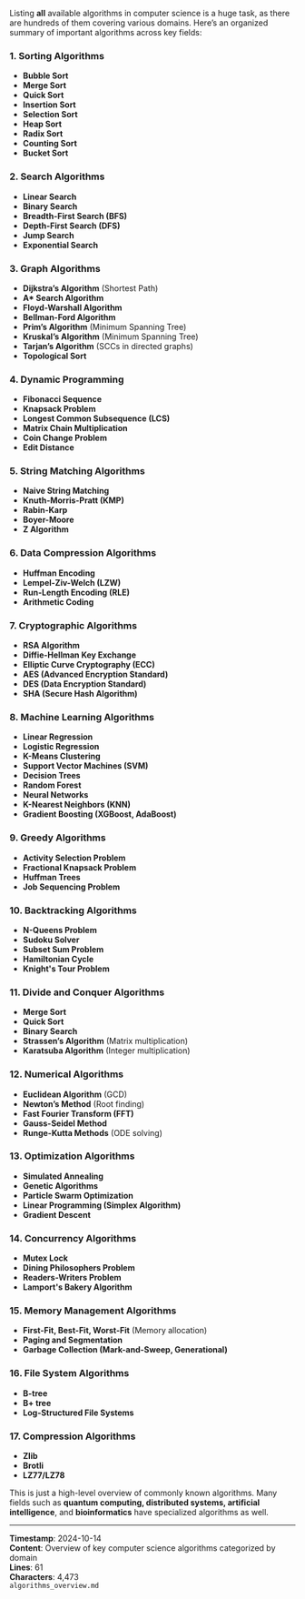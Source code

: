 Listing **all** available algorithms in computer science is a huge task, as there are hundreds of them covering various domains. Here’s an organized summary of important algorithms across key fields:

### 1. **Sorting Algorithms**
   - **Bubble Sort**
   - **Merge Sort**
   - **Quick Sort**
   - **Insertion Sort**
   - **Selection Sort**
   - **Heap Sort**
   - **Radix Sort**
   - **Counting Sort**
   - **Bucket Sort**

### 2. **Search Algorithms**
   - **Linear Search**
   - **Binary Search**
   - **Breadth-First Search (BFS)**
   - **Depth-First Search (DFS)**
   - **Jump Search**
   - **Exponential Search**

### 3. **Graph Algorithms**
   - **Dijkstra’s Algorithm** (Shortest Path)
   - **A\* Search Algorithm**
   - **Floyd-Warshall Algorithm**
   - **Bellman-Ford Algorithm**
   - **Prim’s Algorithm** (Minimum Spanning Tree)
   - **Kruskal’s Algorithm** (Minimum Spanning Tree)
   - **Tarjan’s Algorithm** (SCCs in directed graphs)
   - **Topological Sort**

### 4. **Dynamic Programming**
   - **Fibonacci Sequence**
   - **Knapsack Problem**
   - **Longest Common Subsequence (LCS)**
   - **Matrix Chain Multiplication**
   - **Coin Change Problem**
   - **Edit Distance**

### 5. **String Matching Algorithms**
   - **Naive String Matching**
   - **Knuth-Morris-Pratt (KMP)**
   - **Rabin-Karp**
   - **Boyer-Moore**
   - **Z Algorithm**

### 6. **Data Compression Algorithms**
   - **Huffman Encoding**
   - **Lempel-Ziv-Welch (LZW)**
   - **Run-Length Encoding (RLE)**
   - **Arithmetic Coding**

### 7. **Cryptographic Algorithms**
   - **RSA Algorithm**
   - **Diffie-Hellman Key Exchange**
   - **Elliptic Curve Cryptography (ECC)**
   - **AES (Advanced Encryption Standard)**
   - **DES (Data Encryption Standard)**
   - **SHA (Secure Hash Algorithm)**

### 8. **Machine Learning Algorithms**
   - **Linear Regression**
   - **Logistic Regression**
   - **K-Means Clustering**
   - **Support Vector Machines (SVM)**
   - **Decision Trees**
   - **Random Forest**
   - **Neural Networks**
   - **K-Nearest Neighbors (KNN)**
   - **Gradient Boosting (XGBoost, AdaBoost)**

### 9. **Greedy Algorithms**
   - **Activity Selection Problem**
   - **Fractional Knapsack Problem**
   - **Huffman Trees**
   - **Job Sequencing Problem**

### 10. **Backtracking Algorithms**
   - **N-Queens Problem**
   - **Sudoku Solver**
   - **Subset Sum Problem**
   - **Hamiltonian Cycle**
   - **Knight's Tour Problem**

### 11. **Divide and Conquer Algorithms**
   - **Merge Sort**
   - **Quick Sort**
   - **Binary Search**
   - **Strassen’s Algorithm** (Matrix multiplication)
   - **Karatsuba Algorithm** (Integer multiplication)

### 12. **Numerical Algorithms**
   - **Euclidean Algorithm** (GCD)
   - **Newton’s Method** (Root finding)
   - **Fast Fourier Transform (FFT)**
   - **Gauss-Seidel Method**
   - **Runge-Kutta Methods** (ODE solving)

### 13. **Optimization Algorithms**
   - **Simulated Annealing**
   - **Genetic Algorithms**
   - **Particle Swarm Optimization**
   - **Linear Programming (Simplex Algorithm)**
   - **Gradient Descent**

### 14. **Concurrency Algorithms**
   - **Mutex Lock**
   - **Dining Philosophers Problem**
   - **Readers-Writers Problem**
   - **Lamport's Bakery Algorithm**

### 15. **Memory Management Algorithms**
   - **First-Fit, Best-Fit, Worst-Fit** (Memory allocation)
   - **Paging and Segmentation**
   - **Garbage Collection (Mark-and-Sweep, Generational)**

### 16. **File System Algorithms**
   - **B-tree**
   - **B+ tree**
   - **Log-Structured File Systems**

### 17. **Compression Algorithms**
   - **Zlib**
   - **Brotli**
   - **LZ77/LZ78**

This is just a high-level overview of commonly known algorithms. Many fields such as **quantum computing, distributed systems, artificial intelligence**, and **bioinformatics** have specialized algorithms as well.

---
**Timestamp**: 2024-10-14  
**Content**: Overview of key computer science algorithms categorized by domain  
**Lines**: 61  
**Characters**: 4,473  
```algorithms_overview.md```

